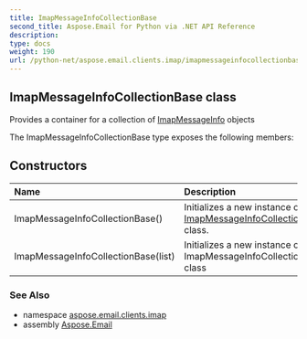 ```yaml
---
title: ImapMessageInfoCollectionBase
second_title: Aspose.Email for Python via .NET API Reference
description: 
type: docs
weight: 190
url: /python-net/aspose.email.clients.imap/imapmessageinfocollectionbase/
---
```


## ImapMessageInfoCollectionBase class

Provides a container for a collection of [ImapMessageInfo](/email/python-net/aspose.email.clients.imap/imapmessageinfo/) objects

The ImapMessageInfoCollectionBase type exposes the following members:
## Constructors
| Name | Description |
| :- | :- |
|ImapMessageInfoCollectionBase()|Initializes a new instance of the [ImapMessageInfoCollectionBase](/email/python-net/aspose.email.clients.imap/imapmessageinfocollectionbase/) class.|
|ImapMessageInfoCollectionBase(list)|Initializes a new instance of the ImapMessageInfoCollectionBase class|

### See Also

* namespace [aspose.email.clients.imap](/email/python-net/aspose.email.clients.imap/)
* assembly [Aspose.Email](/email/python-net/)

